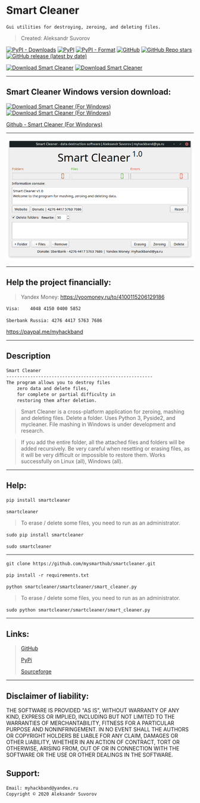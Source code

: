 Smart Cleaner
==============

    Gui utilities for destroying, zeroing, and deleting files.

>Created: Aleksandr Suvorov

[![PyPI - Downloads](https://img.shields.io/pypi/dm/smartcleaner?label=pypi%20downloads)](https://pypi.org/project/smartcleaner)
[![PyPI](https://img.shields.io/pypi/v/smartcleaner)](https://pypi.org/project/smartcleaner)
[![PyPI - Format](https://img.shields.io/pypi/format/smartcleaner)](https://pypi.org/project/smartcleaner)
[![GitHub](https://img.shields.io/github/license/mysmarthub/smartcleaner)](https://github.com/mysmarthub/smartcleaner)
[![GitHub Repo stars](https://img.shields.io/github/stars/mysmarthub/smartcleaner?style=social)](https://github.com/mysmarthub/smartcleaner)
[![GitHub release (latest by date)](https://img.shields.io/github/v/release/mysmarthub/smartcleaner)](https://github.com/mysmarthub/smartcleaner)

[![Download Smart Cleaner](https://a.fsdn.com/con/app/sf-download-button)](https://sourceforge.net/projects/smartcleaner/files/latest/download)
[![Download Smart Cleaner](https://img.shields.io/sourceforge/dt/smartcleaner.svg)](https://sourceforge.net/projects/smartcleaner/files/latest/download)

---

Smart Cleaner Windows version download:
---

[![Download Smart Cleaner (For Windows)](https://a.fsdn.com/con/app/sf-download-button)](https://sourceforge.net/projects/smart-cleaner-for-windows/files/latest/download)
[![Download Smart Cleaner (For Windows)](https://img.shields.io/sourceforge/dt/smart-cleaner-for-windows.svg)](https://sourceforge.net/projects/smart-cleaner-for-windows/files/latest/download)

[Github - Smart Cleaner (For Windorws)](https://github.com/mysmarthub/winsmartcleaner)

---

![Smart Cleaner](https://github.com/mysmarthub/smartcleaner/raw/master/images/logo.png)

---

Help the project financially:
---
>Yandex Money:
https://yoomoney.ru/to/4100115206129186

    Visa:    4048 4150 0400 5852

    Sberbank Russia: 4276 4417 5763 7686

https://paypal.me/myhackband

---

Description
---
    Smart Cleaner
    -------------------------------------------------------
    The program allows you to destroy files
        zero data and delete files,
        for complete or partial difficulty in
        restoring them after deletion.

>Smart Cleaner is a cross-platform application for zeroing, 
mashing and deleting files. Delete a folder. Uses Python 3, 
Pyside2, and mycleaner. File mashing in 
Windows is under development and research.

>If you add the entire folder, all the attached files and 
folders will be added recursively. 
Be very careful when resetting or erasing files, 
as it will be very difficult or impossible to 
restore them. Works successfully on Linux (all), Windows (all).
---

Help:
---

`pip install smartcleaner`

`smartcleaner`

>To erase / delete some files, you need to run as an administrator.

`sudo pip install smartcleaner`

`sudo smartcleaner`

---

`git clone https://github.com/mysmarthub/smartcleaner.git`

`pip install -r requirements.txt`

    
`python smartcleaner/smartcleaner/smart_cleaner.py`

>To erase / delete some files, you need to run as an administrator.
    
`sudo python smartcleaner/smartcleaner/smart_cleaner.py`

---

Links:
---
>[GitHub](https://github.com/mysmarthub/smartcleaner)
> 
>[PyPi](https://pypi.org/project/smartcleaner/)
> 
>[Sourceforge](https://sourceforge.net/projects/smartcleaner/files/latest/download)
---

Disclaimer of liability:
------------------------
THE SOFTWARE IS PROVIDED "AS IS", WITHOUT WARRANTY OF ANY KIND, EXPRESS OR
IMPLIED, INCLUDING BUT NOT LIMITED TO THE WARRANTIES OF MERCHANTABILITY,
FITNESS FOR A PARTICULAR PURPOSE AND NONINFRINGEMENT. IN NO EVENT SHALL THE
AUTHORS OR COPYRIGHT HOLDERS BE LIABLE FOR ANY CLAIM, DAMAGES OR OTHER
LIABILITY, WHETHER IN AN ACTION OF CONTRACT, TORT OR OTHERWISE, ARISING FROM,
OUT OF OR IN CONNECTION WITH THE SOFTWARE OR THE USE OR OTHER DEALINGS IN THE
SOFTWARE.

Support:
---
    Email: myhackband@yandex.ru
    Copyright © 2020 Aleksandr Suvorov
